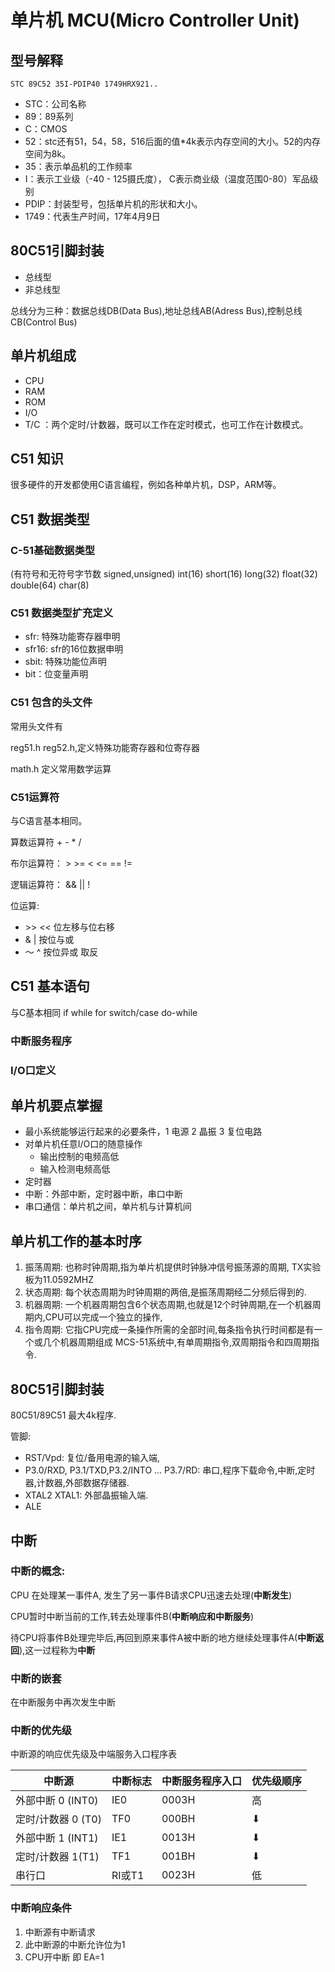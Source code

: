# 单片机 MCU(Micro Controller Unit)

## 型号解释

`STC 89C52 35I-PDIP40 1749HRX921..`

* STC：公司名称
* 89：89系列
* C：CMOS
* 52：stc还有51，54，58，516后面的值*4k表示内存空间的大小。52的内存空间为8k。
* 35：表示单品机的工作频率
* I：表示工业级（-40 - 125摄氏度）， C表示商业级（温度范围0-80）军品级别
* PDIP：封装型号，包括单片机的形状和大小。
* 1749：代表生产时间，17年4月9日

## 80C51引脚封装

* 总线型
* 非总线型

总线分为三种：数据总线DB(Data Bus),地址总线AB(Adress Bus),控制总线CB(Control Bus)

## 单片机组成

* CPU
* RAM
* ROM
* I/O
* T/C ：两个定时/计数器，既可以工作在定时模式，也可工作在计数模式。

## C51 知识

很多硬件的开发都使用C语言编程，例如各种单片机，DSP，ARM等。

## C51 数据类型

### C-51基础数据类型

  (有符号和无符号字节数 signed,unsigned) 
  int(16) short(16) long(32) float(32) double(64) char(8) 

### C51 数据类型扩充定义

* sfr: 特殊功能寄存器申明
* sfr16: sfr的16位数据申明
* sbit: 特殊功能位声明
* bit：位变量声明

### C51 包含的头文件

常用头文件有

reg51.h reg52.h,定义特殊功能寄存器和位寄存器

math.h 定义常用数学运算

### C51运算符

与C语言基本相同。

算数运算符 + - * / 

布尔运算符：  \> \>= \< \<= == != 

逻辑运算符： && \|\| !

位运算:

* \>\> \<\< 位左移与位右移
* & \| 按位与或
* ～ ^ 按位异或 取反 

## C51 基本语句

与C基本相同 if while for switch/case do-while

### 中断服务程序



### I/O口定义



## 单片机要点掌握

* 最小系统能够运行起来的必要条件，1 电源 2 晶振 3 复位电路
* 对单片机任意I/O口的随意操作
  * 输出控制的电频高低
  * 输入检测电频高低
* 定时器
* 中断：外部中断，定时器中断，串口中断
* 串口通信：单片机之间，单片机与计算机间



## 单片机工作的基本时序

1. 振荡周期: 也称时钟周期,指为单片机提供时钟脉冲信号振荡源的周期, TX实验板为11.0592MHZ
2. 状态周期: 每个状态周期为时钟周期的两倍,是振荡周期经二分频后得到的.
3. 机器周期: 一个机器周期包含6个状态周期,也就是12个时钟周期,在一个机器周期内,CPU可以完成一个独立的操作,
4. 指令周期: 它指CPU完成一条操作所需的全部时间,每条指令执行时间都是有一个或几个机器周期组成 MCS-51系统中,有单周期指令,双周期指令和四周期指令.



## 80C51引脚封装

80C51/89C51 最大4k程序. 

管脚:

* RST/Vpd:  复位/备用电源的输入端, 
* P3.0/RXD, P3.1/TXD,P3.2/INTO ... P3.7/RD:  串口,程序下载命令,中断,定时器,计数器,外部数据存储器.
* XTAL2 XTAL1: 外部晶振输入端.
* ALE



## 中断

### 中断的概念: 

CPU 在处理某一事件A, 发生了另一事件B请求CPU迅速去处理(**中断发生**)

CPU暂时中断当前的工作,转去处理事件B(**中断响应和中断服务**)

待CPU将事件B处理完毕后,再回到原来事件A被中断的地方继续处理事件A(**中断返回**),这一过程称为**中断**



### 中断的嵌套

在中断服务中再次发生中断



### 中断的优先级

中断源的响应优先级及中端服务入口程序表

| 中断源             | 中断标志 | 中断服务程序入口 | 优先级顺序 |
| ------------------ | -------- | ---------------- | ---------- |
| 外部中断 0 (INT0)  | IE0      | 0003H            | 高         |
| 定时/计数器 0 (T0) | TF0      | 000BH            | ⬇          |
| 外部中断 1 (INT1)  | IE1      | 0013H            | ⬇          |
| 定时/计数器 1(T1)  | TF1      | 001BH            | ⬇          |
| 串行口             | RI或T1   | 0023H            | 低         |



### 中断响应条件

1. 中断源有中断请求
2. 此中断源的中断允许位为1
3. CPU开中断 即 EA=1









